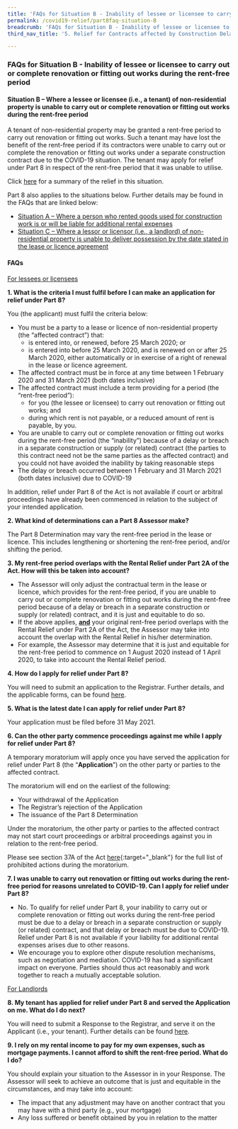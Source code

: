 ```yaml
---
title: 'FAQs for Situation B - Inability of lessee or licensee to carry out or complete renovation or fitting out works during the rent-free period'
permalink: /covid19-relief/part8faq-situation-B
breadcrumb: 'FAQs for Situation B - Inability of lessee or licensee to carry out or complete renovation or fitting out works during the rent-free period'
third_nav_title: '5. Relief for Contracts affected by Construction Delays'

---
```




### FAQs for Situation B - Inability of lessee or licensee to carry out or complete renovation or fitting out works during the rent-free period  ###
#### Situation B – Where a lessee or licensee (i.e., a tenant) of non-residential property is unable to carry out or complete renovation or fitting out works during the rent-free period ####

A tenant of non-residential property may be granted a rent-free period to carry out renovation or fitting out works. Such a tenant may have lost the benefit of the rent-free period if its contractors were unable to carry out or complete the renovation or fitting out works under a separate construction contract due to the COVID-19 situation. The tenant may apply for relief under Part 8 in respect of the rent-free period that it was unable to utilise.

Click [here](/files/Rent-free-period.pdf) for a summary of the relief in this situation.

Part 8 also applies to the situations below. Further details may be found in the FAQs that are linked below: 
* [Situation A – Where a person who rented goods used for construction work is or will be liable for additional rental expenses](/covid19-relief/part8faq-situation-A)  
* [Situation C – Where a lessor or licensor (i.e., a landlord) of non-residential property is unable to deliver possession by the date stated in the lease or licence agreement](/covid19-relief/part8faq-situation-C)  
 
#### FAQs ####

<u>For lessees or licensees</u>

**1.	What is the criteria I must fulfil before I can make an application for relief under Part 8?** 

You (the applicant) must fulfil the criteria below: 
* You must be a party to a lease or licence of non-residential property (the “affected contract”) that:
  *	is entered into, or renewed, before 25 March 2020; or
  * is entered into before 25 March 2020, and is renewed on or after 25 March 2020, either automatically or in exercise of a right of renewal in the lease or licence agreement.
* The affected contract must be in force at any time between 1 February 2020 and 31 March 2021 (both dates inclusive) 
* The affected contract must include a term providing for a period (the “rent-free period”): 
  *	for you (the lessee or licensee) to carry out renovation or fitting out works; and 
  *	during which rent is not payable, or a reduced amount of rent is payable, by you. 
* You are unable to carry out or complete renovation or fitting out works during the rent-free period (the “inability”) because of a delay or breach in a separate construction or supply (or related) contract (the parties to this contract need not be the same parties as the affected contract) and you could not have avoided the inability by taking reasonable steps 
* The delay or breach occurred between 1 February and 31 March 2021 (both dates inclusive) due to COVID-19

In addition, relief under Part 8 of the Act is not available if court or arbitral proceedings have already been commenced in relation to the subject of your intended application. 

**2.	What kind of determinations can a Part 8 Assessor make?** 

The Part 8 Determination may vary the rent-free period in the lease or licence. This includes lengthening or shortening the rent-free period, and/or shifting the period. 

**3.	My rent-free period overlaps with the Rental Relief under Part 2A of the Act. How will this be taken into account?** 

* The Assessor will only adjust the contractual term in the lease or licence, which provides for the rent-free period, if you are unable to carry out or complete renovation or fitting out works during the rent-free period because of a delay or breach in a separate construction or supply (or related) contract, and it is just and equitable to do so. 
* If the above applies, **<u>and</u>** your original rent-free period overlaps with the Rental Relief under Part 2A of the Act, the Assessor may take into account the overlap with the Rental Relief in his/her determination. 
* For example, the Assessor may determine that it is just and equitable for the rent-free period to commence on 1 August 2020 instead of 1 April 2020, to take into account the Rental Relief period. 

**4.	How do I apply for relief under Part 8?** 

You will need to submit an application to the Registrar. Further details, and the applicable forms, can be found [here](/covid19-relief/key-steps-in-part8). 

**5.	What is the latest date I can apply for relief under Part 8?** 

Your application must be filed before 31 May 2021.  

**6.	Can the other party commence proceedings against me while I apply for relief under Part 8?** 


A temporary moratorium will apply once you have served the application for relief under Part 8 (the “**Application**”) on the other party or parties to the affected contract. 

The moratorium will end on the earliest of the following: 
* Your withdrawal of the Application 
* The Registrar’s rejection of the Application 
* The issuance of the Part 8 Determination 

Under the moratorium, the other party or parties to the affected contract may not start court proceedings or arbitral proceedings against you in relation to the rent-free period. 

Please see section 37A of the Act [here](http://sso.agc.gov.sg/Act/COVID19TMA2020){:target="_blank"} for the full list of prohibited actions during the moratorium. 

**7.	I was unable to carry out renovation or fitting out works during the rent-free period for reasons unrelated to COVID-19. Can I apply for relief under Part 8?** 

* No. To qualify for relief under Part 8, your inability to carry out or complete renovation or fitting out works during the rent-free period must be due to a delay or breach in a separate construction or supply (or related) contract, and that delay or breach must be due to COVID-19. Relief under Part 8 is not available if your liability for additional rental expenses arises due to other reasons. 
* We encourage you to explore other dispute resolution mechanisms, such as negotiation and mediation. COVID-19 has had a significant impact on everyone. Parties should thus act reasonably and work together to reach a mutually acceptable solution. 

<u>For Landlords</u> 

**8.	My tenant has applied for relief under Part 8 and served the Application on me. What do I do next?** 

You will need to submit a Response to the Registrar, and serve it on the Applicant (i.e., your tenant). Further details can be found [here](/covid19-relief/key-steps-in-part8).  

**9.	I rely on my rental income to pay for my own expenses, such as mortgage payments. I cannot afford to shift the rent-free period. What do I do?** 

You should explain your situation to the Assessor in in your Response. The Assessor will seek to achieve an outcome that is just and equitable in the circumstances, and may take into account: 
* The impact that any adjustment may have on another contract that you may have with a third party (e.g., your mortgage) 
* Any loss suffered or benefit obtained by you in relation to the matter
